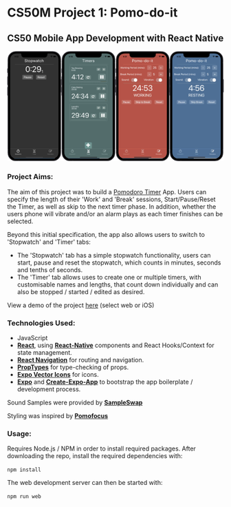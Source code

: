 # CS50M Project 1: Pomo-do-it

## CS50 Mobile App Development with React Native

![](./pomo-do-it.png)

### Project Aims:

The aim of this project was to build a [Pomodoro Timer](https://en.wikipedia.org/wiki/Pomodoro_Technique) App. Users can specify the length of their 'Work' and 'Break' sessions, Start/Pause/Reset the Timer, as well as skip to the next timer phase. In addition, whether the users phone will vibrate and/or an alarm plays as each timer finishes can be selected.

Beyond this initial specification, the app also allows users to switch to 'Stopwatch' and 'Timer' tabs:

- The 'Stopwatch' tab has a simple stopwatch functionality, users can start, pause and reset the stopwatch, which counts in minutes, seconds and tenths of seconds.
- The 'Timer' tab allows uses to create one or multiple timers, with customisable names and lengths, that count down individually and can also be stopped / started / edited as desired.

View a demo of the project [here](https://snack.expo.dev/@plcoster/pomo-do-it) (select web or iOS)

### Technologies Used:

- JavaScript
- **[React](https://reactjs.org/)**, using **[React-Native](https://reactnative.dev/)** components and React Hooks/Context for state management.
- **[React Navigation](https://reactnavigation.org/)** for routing and navigation.
- **[PropTypes](https://reactjs.org/docs/typechecking-with-proptypes.html)** for type-checking of props.
- **[Expo Vector Icons](https://docs.expo.dev/guides/icons/)** for icons.
- **[Expo](https://expo.dev/)** and **[Create-Expo-App](https://www.npmjs.com/package/create-expo-app)** to bootstrap the app boilerplate / development process.

Sound Samples were provided by **[SampleSwap](https://sampleswap.org/)**

Styling was inspired by **[Pomofocus](https://pomofocus.io/)**

### Usage:

Requires Node.js / NPM in order to install required packages. After downloading the repo, install the required dependencies with:

`npm install`

The web development server can then be started with:

`npm run web`

